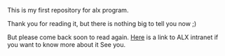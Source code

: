 This is my first repository for alx program.

Thank you for reading it, but there is nothing big to tell you now ;)

But please come back soon to read again.
[Here][1] is a link to ALX intranet if you want to know more about it
See you.

[1]: https://www.alxafrica.com/

